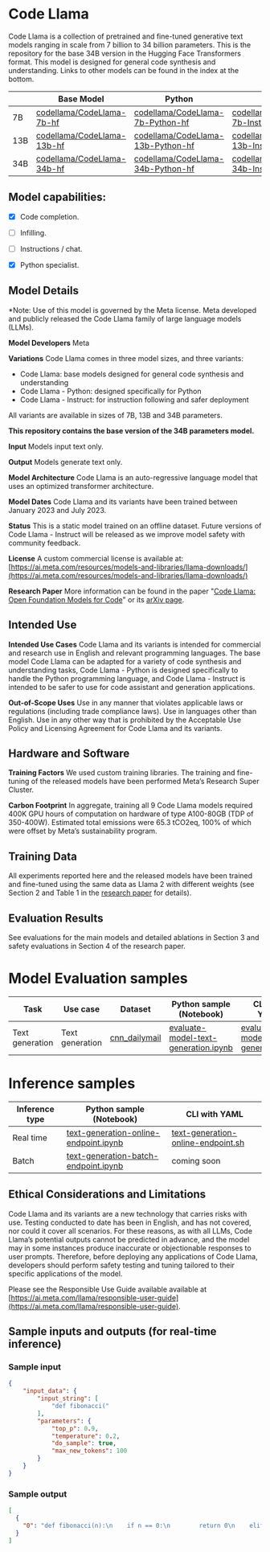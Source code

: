 # **Code Llama**
Code Llama is a collection of pretrained and fine-tuned generative text models ranging in scale from 7 billion to 34 billion parameters. This is the repository for the base 34B version in the Hugging Face Transformers format. This model is designed for general code synthesis and understanding. Links to other models can be found in the index at the bottom.

|     | Base Model                                                                    | Python                                                                                      | Instruct                                                                                        |
| --- | ----------------------------------------------------------------------------- | ------------------------------------------------------------------------------------------- | ----------------------------------------------------------------------------------------------- |
| 7B  | [codellama/CodeLlama-7b-hf](https://huggingface.co/codellama/CodeLlama-7b-hf) | [codellama/CodeLlama-7b-Python-hf](https://huggingface.co/codellama/CodeLlama-7b-Python-hf) | [codellama/CodeLlama-7b-Instruct-hf](https://huggingface.co/codellama/CodeLlama-7b-Instruct-hf) |
| 13B  | [codellama/CodeLlama-13b-hf](https://huggingface.co/codellama/CodeLlama-13b-hf) | [codellama/CodeLlama-13b-Python-hf](https://huggingface.co/codellama/CodeLlama-13b-Python-hf) | [codellama/CodeLlama-13b-Instruct-hf](https://huggingface.co/codellama/CodeLlama-13b-Instruct-hf) |
| 34B  | [codellama/CodeLlama-34b-hf](https://huggingface.co/codellama/CodeLlama-34b-hf) | [codellama/CodeLlama-34b-Python-hf](https://huggingface.co/codellama/CodeLlama-34b-Python-hf) | [codellama/CodeLlama-34b-Instruct-hf](https://huggingface.co/codellama/CodeLlama-34b-Instruct-hf) |

## Model capabilities:

- [x] Code completion.
- [ ] Infilling.
- [ ] Instructions / chat.
- [x] Python specialist.


## Model Details
*Note: Use of this model is governed by the Meta license. Meta developed and publicly released the Code Llama family of large language models (LLMs).

**Model Developers** Meta

**Variations** Code Llama comes in three model sizes, and three variants:

* Code Llama: base models designed for general code synthesis and understanding
* Code Llama - Python: designed specifically for Python
* Code Llama - Instruct: for instruction following and safer deployment

All variants are available in sizes of 7B, 13B and 34B parameters.

**This repository contains the base version of the 34B parameters model.**

**Input** Models input text only.

**Output** Models generate text only.

**Model Architecture** Code Llama is an auto-regressive language model that uses an optimized transformer architecture.

**Model Dates** Code Llama and its variants have been trained between January 2023 and July 2023.

**Status** This is a static model trained on an offline dataset. Future versions of Code Llama - Instruct will be released as we improve model safety with community feedback.

**License** A custom commercial license is available at: [https://ai.meta.com/resources/models-and-libraries/llama-downloads/](https://ai.meta.com/resources/models-and-libraries/llama-downloads/)

**Research Paper** More information can be found in the paper "[Code Llama: Open Foundation Models for Code](https://ai.meta.com/research/publications/code-llama-open-foundation-models-for-code/)" or its [arXiv page](https://arxiv.org/abs/2308.12950).

## Intended Use
**Intended Use Cases** Code Llama and its variants is intended for commercial and research use in English and relevant programming languages. The base model Code Llama can be adapted for a variety of code synthesis and understanding tasks, Code Llama - Python is designed specifically to handle the Python programming language, and Code Llama - Instruct is intended to be safer to use for code assistant and generation applications.

**Out-of-Scope Uses** Use in any manner that violates applicable laws or regulations (including trade compliance laws). Use in languages other than English. Use in any other way that is prohibited by the Acceptable Use Policy and Licensing Agreement for Code Llama and its variants.

## Hardware and Software
**Training Factors** We used custom training libraries. The training and fine-tuning of the released models have been performed Meta’s Research Super Cluster.

**Carbon Footprint** In aggregate, training all 9 Code Llama models required 400K GPU hours of computation on hardware of type A100-80GB (TDP of 350-400W). Estimated total emissions were 65.3 tCO2eq, 100% of which were offset by Meta’s sustainability program.

## Training Data

All experiments reported here and the released models have been trained and fine-tuned using the same data as Llama 2 with different weights (see Section 2 and Table 1 in the [research paper](https://ai.meta.com/research/publications/code-llama-open-foundation-models-for-code/) for details).

## Evaluation Results

See evaluations for the main models and detailed ablations in Section 3 and safety evaluations in Section 4 of the research paper.

# Model Evaluation samples

Task| Use case| Dataset| Python sample (Notebook)| CLI with YAML
|--|--|--|--|--|
Text generation | Text generation | <a href="https://huggingface.co/datasets/cnn_dailymail" target="_blank"> cnn_dailymail </a> | <a href="https://aka.ms/azureml-eval-sdk-text-generation/" target="_blank">evaluate-model-text-generation.ipynb</a> | <a href="https://aka.ms/azureml-eval-cli-text-generation/" target="_blank">evaluate-model-text-generation.yml</a>


# **Inference samples**

Inference type|Python sample (Notebook)|CLI with YAML
|--|--|--|
Real time|<a href="https://aka.ms/azureml-infer-online-sdk-text-generation" target="_blank">text-generation-online-endpoint.ipynb</a>|<a href="https://aka.ms/azureml-infer-online-cli-text-generation" target="_blank">text-generation-online-endpoint.sh</a>
Batch |<a href="https://aka.ms/azureml-infer-batch-sdk-text-generation" target="_blank">text-generation-batch-endpoint.ipynb</a>| coming soon


## Ethical Considerations and Limitations

Code Llama and its variants are a new technology that carries risks with use. Testing conducted to date has been in English, and has not covered, nor could it cover all scenarios. For these reasons, as with all LLMs, Code Llama’s potential outputs cannot be predicted in advance, and the model may in some instances produce inaccurate or objectionable responses to user prompts. Therefore, before deploying any applications of Code Llama, developers should perform safety testing and tuning tailored to their specific applications of the model.

Please see the Responsible Use Guide available available at [https://ai.meta.com/llama/responsible-user-guide](https://ai.meta.com/llama/responsible-user-guide).

## Sample inputs and outputs (for real-time inference)

### Sample input

```json
{
    "input_data": {
        "input_string": [
            "def fibonacci("
        ],
        "parameters": {
            "top_p": 0.9,
            "temperature": 0.2,
            "do_sample": true,
            "max_new_tokens": 100
        }
    }
}

```

### Sample output
```json
[
  {
    "0": "def fibonacci(n):\n    if n == 0:\n        return 0\n    elif n == 1:\n        return 1\n    else:\n        return fibonacci(n-1) + fibonacci(n-2)\n\n\ndef main():\n    n = int(input(\"Enter a number: \"))\n    print(fibonacci(n))\n\n\nif __name__ == \"__main__\":\n    main()"
  }
]
```
